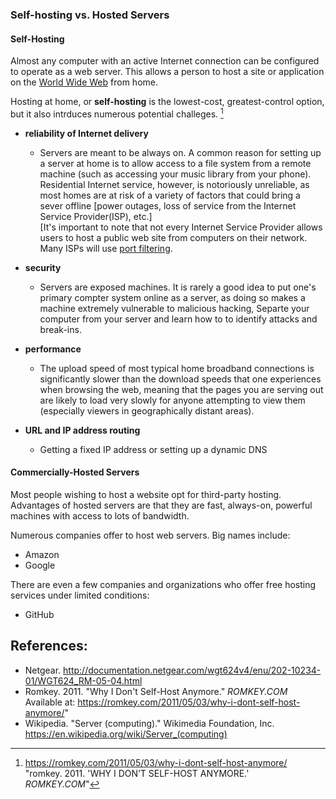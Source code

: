 ### Self-hosting vs. Hosted Servers


#### Self-Hosting 

Almost any computer with an active Internet connection can be configured to operate as a web server. This allows a person to host a site or application on the [World Wide Web](https://en.wikipedia.org/wiki/World_Wide_Web) from home.

Hosting at home, or **self-hosting** is the lowest-cost, greatest-control option, but it also intrduces numerous potential challeges. [^romkey]

* **reliability of Internet delivery**
    - Servers are meant to be always on.  A common reason for setting up a server at home is to allow access to a file system from a remote machine (such as accessing your music library from your phone). Residential Internet service, however, is notoriously unreliable, as most homes are at risk of a variety of factors that could bring a sever offline [power outages, loss of service from the Internet Service Provider(ISP), etc.]<br/> [It's important to note that not every Internet Service Provider allows users to host a public web site from computers on their network. Many ISPs will use [port filtering]().

* **security**
    - Servers are exposed machines. It is rarely a good idea to put one's primary compter system online as a server, as doing so makes a machine extremely vulnerable to malicious hacking, Separte your computer from your server and learn how to to identify attacks and break-ins.

* **performance**  
    - The upload speed of most typical home broadband connections is significantly slower than the download speeds that one experiences when browsing the web, meaning that the pages you are serving out are likely to load very slowly for anyone attempting to view them (especially viewers in geographically distant areas).


* **URL and IP address routing** 
    - Getting a fixed IP address or setting up a dynamic DNS

<!-- here we need to elaboriate --> 

#### Commercially-Hosted Servers

Most people wishing to host a website opt for third-party hosting.  Advantages of hosted servers are that they are fast, always-on, powerful machines with access to lots of bandwidth.

<!--here we should introduce the advantages and disadvantages of hosted servers. cost is a factor.  hosted servers typically have a variety of options, which users can select according to need.  more powerful servers cost more.  consider comparing the prices of different hosting plans.  also discuss how not all servers allow for /root access; some (like GitHub) are configured for you -- so that you are offered one particular stack as a result of your desired CMS platform-->


Numerous companies offer to host web servers. Big names include:

* Amazon
* Google

There are even a few companies and organizations who offer free hosting services under limited conditions:

* GitHub

<!-- add to the list of examples above and add hyperlinks to the example -->

## References:

<!-- We need to complete these citations -->

* Netgear. http://documentation.netgear.com/wgt624v4/enu/202-10234-01/WGT624_RM-05-04.html
* Romkey. 2011. "Why I Don't Self-Host Anymore." *ROMKEY.COM* Available at: https://romkey.com/2011/05/03/why-i-dont-self-host-anymore/"
* Wikipedia. "Server (computing)." Wikimedia Foundation, Inc. https://en.wikipedia.org/wiki/Server_(computing)

<!-- Citekeys are repeated to make the in-line citations work correctly; they will not appear in the final article output -->

[^wikipedia]: https://en.wikipedia.org/wiki/Server_(computing) "Wikipedia. 'Server (computing).' Wikimedia Foundation, Inc."
[^romkey]: https://romkey.com/2011/05/03/why-i-dont-self-host-anymore/ "romkey. 2011. 'WHY I DON’T SELF-HOST ANYMORE.' *ROMKEY.COM*"
[^netgear]: http://documentation.netgear.com/wgt624v4/enu/202-10234-01/WGT624_RM-05-04.html

